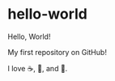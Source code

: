 hello-world
===========
Hello, World!

My first repository on GitHub!

I love :coffee:, :pizza:, and :dancer:.

